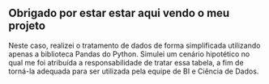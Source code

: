## Obrigado por estar estar aqui vendo o meu projeto
Neste caso, realizei o tratamento de dados de forma simplificada 
utilizando apenas a biblioteca Pandas do Python. Simulei um cenário 
hipotético no qual me foi atribuída a responsabilidade de tratar 
essa tabela, a fim de torná-la adequada para ser utilizada pela 
equipe de BI e Ciência de Dados.

